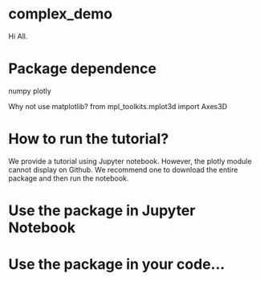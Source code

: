 # complex_demo

Hi All.
# Package dependence
numpy
plotly

Why not use matplotlib? from mpl_toolkits.mplot3d import Axes3D

# How to run the tutorial?

We provide a tutorial using Jupyter notebook. However, the plotly module cannot display on Github. We recommend one to download the entire package and then run the notebook.

# Use the package in Jupyter Notebook
 
# Use the package in your code... 
